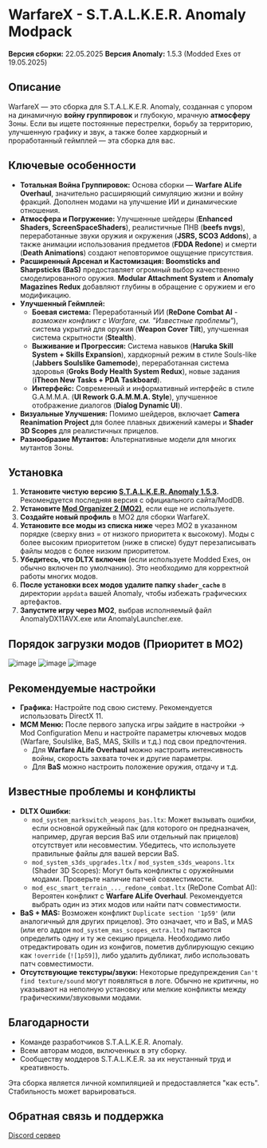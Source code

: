 # WarfareX - S.T.A.L.K.E.R. Anomaly Modpack

**Версия сборки:** 22.05.2025
**Версия Anomaly:** 1.5.3 (Modded Exes от 19.05.2025)

## Описание

WarfareX — это сборка для S.T.A.L.K.E.R. Anomaly, созданная с упором на динамичную **войну группировок** и глубокую, мрачную **атмосферу** Зоны. Если вы ищете постоянные перестрелки, борьбу за территорию, улучшенную графику и звук, а также более хардкорный и проработанный геймплей — эта сборка для вас.

## Ключевые особенности

*   **Тотальная Война Группировок:** Основа сборки — **Warfare ALife Overhaul**, значительно расширяющий симуляцию жизни и войну фракций. Дополнен модами на улучшение ИИ и динамические отношения.
*   **Атмосфера и Погружение:** Улучшенные шейдеры (**Enhanced Shaders, ScreenSpaceShaders**), реалистичные ПНВ (**beefs nvgs**), переработанные звуки оружия и окружения (**JSRS, SCO3 Addons**), а также анимации использования предметов (**FDDA Redone**) и смерти (**Death Animations**) создают неповторимое ощущение присутствия.
*   **Расширенный Арсенал и Кастомизация:** **Boomsticks and Sharpsticks (BaS)** предоставляет огромный выбор качественно смоделированного оружия. **Modular Attachment System** и **Anomaly Magazines Redux** добавляют глубины в обращение с оружием и его модификацию.
*   **Улучшенный Геймплей:**
    *   **Боевая система:** Переработанный ИИ (**ReDone Combat AI** - *возможен конфликт с Warfare, см. "Известные проблемы"*), система укрытий для оружия (**Weapon Cover Tilt**), улучшенная система скрытности (**Stealth**).
    *   **Выживание и Прогрессия:** Система навыков (**Haruka Skill System + Skills Expansion**), хардкорный режим в стиле Souls-like (**Jabbers Soulslike Gamemode**), переработанная система здоровья (**Groks Body Health System Redux**), новые задания (**iTheon New Tasks + PDA Taskboard**).
    *   **Интерфейс:** Современный и информативный интерфейс в стиле G.A.M.M.A. (**UI Rework G.A.M.M.A. Style**), улучшенное отображение диалогов (**Dialog Dynamic UI**).
*   **Визуальные Улучшения:** Помимо шейдеров, включает **Camera Reanimation Project** для более плавных движений камеры и **Shader 3D Scopes** для реалистичных прицелов.
*   **Разнообразие Мутантов:** Альтернативные модели для многих мутантов Зоны.

## Установка

1.  **Установите чистую версию [S.T.A.L.K.E.R. Anomaly 1.5.3](https://www.moddb.com/mods/stalker-anomaly).** Рекомендуется последняя версия с официального сайта/ModDB.
2.  **Установите [Mod Organizer 2 (MO2)](https://github.com/ModOrganizer2/modorganizer/releases/latest)**, если еще не используете.
3.  **Создайте новый профиль** в MO2 для сборки WarfareX.
4.  **Установите все моды из списка ниже** через MO2 в указанном порядке (сверху вниз = от низкого приоритета к высокому). Моды с более высоким приоритетом (ниже в списке) будут перезаписывать файлы модов с более низким приоритетом.
5.  **Убедитесь, что DLTX включен** (если используете Modded Exes, он обычно включен по умолчанию). Это необходимо для корректной работы многих модов.
6.  **После установки всех модов удалите папку `shader_cache`** в директории `appdata` вашей Anomaly, чтобы избежать графических артефактов.
7.  **Запустите игру через MO2**, выбрав исполняемый файл AnomalyDX11AVX.exe или AnomalyLauncher.exe.

## Порядок загрузки модов (Приоритет в MO2)
![image](https://github.com/user-attachments/assets/fca6eb64-3f31-44a8-a8ed-eea78fb3523b)
![image](https://github.com/user-attachments/assets/ab4a0c70-ee19-4920-8ec6-88d5d54910cb)
![image](https://github.com/user-attachments/assets/b07faa06-0a6b-48f0-a272-971054591a75)

## Рекомендуемые настройки

*   **Графика:** Настройте под свою систему. Рекомендуется использовать DirectX 11.
*   **MCM Меню:** После первого запуска игры зайдите в настройки -> Mod Configuration Menu и настройте параметры ключевых модов (Warfare, Soulslike, BaS, MAS, Skills и т.д.) под свои предпочтения.
    *   Для **Warfare ALife Overhaul** можно настроить интенсивность войны, скорость захвата точек и другие параметры.
    *   Для **BaS** можно настроить положение оружия, отдачу и т.д.

## Известные проблемы и конфликты

*   **DLTX Ошибки:**
    *   `mod_system_markswitch_weapons_bas.ltx`: Может вызывать ошибки, если основной оружейный пак (для которого он предназначен, например, другая версия BaS или отдельный пак прицелов) отсутствует или несовместим. Убедитесь, что используете правильные файлы для вашей версии BaS.
    *   `mod_system_s3ds_upgrades.ltx` / `mod_system_s3ds_weapons.ltx` (Shader 3D Scopes): Могут быть конфликты с оружейными модами. Проверьте наличие патчей совместимости.
    *   `mod_esc_smart_terrain_..._redone_combat.ltx` (ReDone Combat AI): Вероятен конфликт с **Warfare ALife Overhaul**. Рекомендуется выбрать один из этих модов или найти патч совместимости.
*   **BaS + MAS:** Возможен конфликт `Duplicate section '1p59'` (или аналогичный для других прицелов). Это означает, что и BaS, и MAS (или его аддон `mod_system_mas_scopes_extra.ltx`) пытаются определить одну и ту же секцию прицела. Необходимо либо отредактировать один из конфигов, пометив дублирующую секцию как `!override` (`![1p59]`), либо удалить дубликат, либо использовать патч совместимости.
*   **Отсутствующие текстуры/звуки:** Некоторые предупреждения `Can't find texture/sound` могут появляться в логе. Обычно не критичны, но указывают на неполную установку или мелкие конфликты между графическими/звуковыми модами.

## Благодарности

*   Команде разработчиков S.T.A.L.K.E.R. Anomaly.
*   Всем авторам модов, включенных в эту сборку.
*   Сообществу моддеров S.T.A.L.K.E.R. за их неустанный труд и креативность.

Эта сборка является личной компиляцией и предоставляется "как есть". Стабильность может варьироваться.

## Обратная связь и поддержка

[Discord сервер](https://discord.gg/Dma2PNZPnX)
